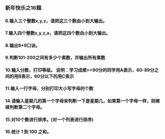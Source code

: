 ### 新年快乐之16题



#### 6.输入三个整数x,y,z，请把这三个数由小到大输出。

#### 7.输入四个整数x,y,z,a，请把这四个数由小到大输出。

#### 8.输出9*9口诀。

#### 9.判断101-200之间有多少个素数，并输出所有素数

#### 10.输入分数，打印等级。 说明：学习成绩>=90分的同学用A表示，60-89分之间的用B表示，60分以下的用C表示

#### 11.输入一行字母，分别打印大小写字母的个数

#### 14.请输入星期几的第一个字母来判断一下是星期几，如果第一个字母一样，则继续判断第二个字母。

#### 15.对10个数进行排序。(对一个列表进行排序)

#### 16.统计 1 到 100 之和。